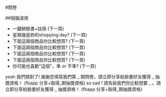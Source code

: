 #問卷

##弱腦波用

* 一鍵綁臉書+註冊 (下一頁)
* 星期幾是妳的shopping day? (下一頁)
* 下面這兩個商品你比較想買? (下一頁)
* 下面這兩個商品你比較想買? (下一頁)
* 下面這兩個商品你比較想買? (下一頁)
* 下面這兩個商品你比較想買? (下一頁)
* 你可能也喜歡"這個"，準 or 不準? (下一頁)

yeah 我們猜對了! 謝謝您填寫我們第 _ 期問卷，請立即分享給臉書好友獲得 _ 抽獎資格！ (fbapp 分享+取得_期抽獎資格)
so sad ! 請告訴我們你比較想要 _ 。請立即分享給臉書好友獲得 _ 抽獎資格！ (fbapp 分享+取得_期抽獎資格)

